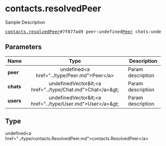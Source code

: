 # contacts.resolvedPeer

Sample Description

<pre>
<a href="../constructor/contacts.resolvedPeer.md">contacts.resolvedPeer</a>#7f077ad9 peer:undefined<a href="../type/Peer.md">Peer</a> chats:undefinedVector&lt;<a href="../type/Chat.md">Chat</a>&gt; users:undefinedVector&lt;<a href="../type/User.md">User</a>&gt; = undefined<a href="../type/contacts.ResolvedPeer.md">contacts.ResolvedPeer</a>;
</pre>

## Parameters

| Name | Type | Description |
|------|:----:|-------------|
| **peer** | undefined&lt;a href=&#34;../type/Peer.md&#34;&gt;Peer&lt;/a&gt; | Param description |
| **chats** | undefinedVector&amp;lt;&lt;a href=&#34;../type/Chat.md&#34;&gt;Chat&lt;/a&gt;&amp;gt; | Param description |
| **users** | undefinedVector&amp;lt;&lt;a href=&#34;../type/User.md&#34;&gt;User&lt;/a&gt;&amp;gt; | Param description |

## Type

undefined&lt;a href=&#34;../type/contacts.ResolvedPeer.md&#34;&gt;contacts.ResolvedPeer&lt;/a&gt;
